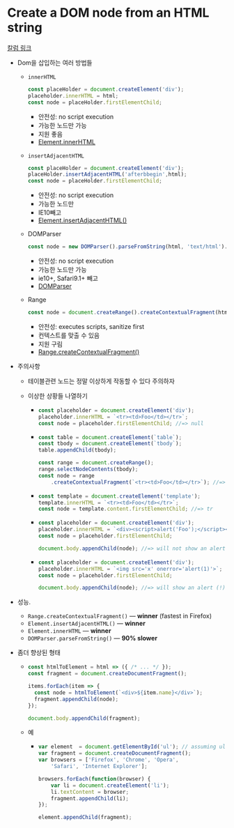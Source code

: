 # Create a DOM node from an HTML string

[칼럼 링크](https://grrr.tech/posts/create-dom-node-from-html-string/)

- Dom을 삽입하는 여러 방법들

  - `innerHTML`

    ```javascript
    const placeHolder = document.createElement('div');
    placeholder.innerHTML = html;
    const node = placeHolder.firstElementChild;
    ```

    - 안전성: no script execution
    - 가능한 노드만 가능
    - 지원 좋음
    - [Element.innerHTML](https://developer.mozilla.org/en-US/docs/Web/API/Element/innerHTML)

  - `insertAdjacentHTML`

    ```javascript
    const placeHolder = document.createElement('div');
    placeHolder.insertAdjacentHTML('afterbbegin',html);
    const node = placeHolder.firstElementChild;
    ```

    - 안전성: no script execution
    - 가능한 노드만
    - IE10빼고
    - [Element.insertAdjacentHTML()](https://developer.mozilla.org/en-US/docs/Web/API/Element/insertAdjacentHTML)

  - DOMParser

    ```javascript
    const node = new DOMParser().parseFromString(html, 'text/html').body.firstElementChild;
    ```

    - 안전성: no script execution
    - 가능한 노드만 가능
    - ie10+, Safari9.1+ 빼고
    - [DOMParser](https://developer.mozilla.org/en-US/docs/Web/API/DOMParser)

  - Range

    ```javascript
    const node = document.createRange().createContextualFragment(html);
    ```

    - 안전성: executes scripts, sanitize first
    - 컨텍스트를 맞출 수 있음
    - 지원 구림
    - [Range.createContextualFragment()](https://developer.mozilla.org/en-US/docs/Web/API/Range/createContextualFragment)

- 주의사항

  - 테이블관련 노드는 정말 이상하게 작동할 수 있다 주의하자

  - 이상한 상황들 나열하기

    - ```javascript
      const placeholder = document.createElement('div');
      placeholder.innerHTML = `<tr><td>Foo</td></tr>`;
      const node = placeholder.firstElementChild; //=> null
      ```

    - ```javascript
      const table = document.createElement(`table`);
      const tbody = document.createElement(`tbody`);
      table.appendChild(tbody);
      
      const range = document.createRange();
      range.selectNodeContents(tbody);
      const node = range
          .createContextualFragment(`<tr><td>Foo</td></tr>`); //=> tr
      ```

    - ```javascript
      const template = document.createElement('template');
      template.innerHTML = `<tr><td>Foo</td></tr>`;
      const node = template.content.firstElementChild; //=> tr
      ```

    - ```javascript
      const placeholder = document.createElement('div');
      placeholder.innerHTML = `<div><script>alert('Foo');</script></div>`;
      const node = placeholder.firstElementChild;
      
      document.body.appendChild(node); //=> will not show an alert
      ```

    - ```js
      const placeholder = document.createElement('div');
      placeholder.innerHTML = `<img src='x' onerror='alert(1)'>`;
      const node = placeholder.firstElementChild;
      
      document.body.appendChild(node); //=> will show an alert (!)
      ```

- 성능.

  - `Range.createContextualFragment()` — **winner** (fastest in Firefox)
  - `Element.insertAdjacentHTML()` — **winner**
  - `Element.innerHTML` — **winner**
  - `DOMParser.parseFromString()` — **90% slower**

- 좀더 향상된 형태

  - ```js
    const htmlToElement = html => ({ /* ... */ });
    const fragment = document.createDocumentFragment();
    
    items.forEach(item => {
      const node = htmlToElement(`<div>${item.name}</div>`); 
      fragment.appendChild(node); 
    });
    
    document.body.appendChild(fragment);
    ```

  - 예

    - ```javascript
      var element  = document.getElementById('ul'); // assuming ul exists
      var fragment = document.createDocumentFragment();
      var browsers = ['Firefox', 'Chrome', 'Opera',
          'Safari', 'Internet Explorer'];
      
      browsers.forEach(function(browser) {
          var li = document.createElement('li');
          li.textContent = browser;
          fragment.appendChild(li);
      });
      
      element.appendChild(fragment);
      ```

